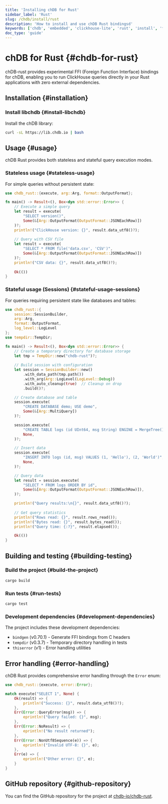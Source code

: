 ```yaml
---
title: 'Installing chDB for Rust'
sidebar_label: 'Rust'
slug: /chdb/install/rust
description: 'How to install and use chDB Rust bindingsd'
keywords: ['chdb', 'embedded', 'clickhouse-lite', 'rust', 'install', 'ffi', 'bindings']
doc_type: 'guide'
---
```


# chDB for Rust {#chdb-for-rust}

chDB-rust provides experimental FFI (Foreign Function Interface) bindings for chDB, enabling you to run ClickHouse queries directly in your Rust applications with zero external dependencies.

## Installation {#installation}

### Install libchdb {#install-libchdb}

Install the chDB library:

```bash
curl -sL https://lib.chdb.io | bash
```

## Usage {#usage}

chDB Rust provides both stateless and stateful query execution modes.

### Stateless usage {#stateless-usage}

For simple queries without persistent state:

```rust
use chdb_rust::{execute, arg::Arg, format::OutputFormat};

fn main() -> Result<(), Box<dyn std::error::Error>> {
    // Execute a simple query
    let result = execute(
        "SELECT version()",
        Some(&[Arg::OutputFormat(OutputFormat::JSONEachRow)])
    )?;
    println!("ClickHouse version: {}", result.data_utf8()?);
    
    // Query with CSV file
    let result = execute(
        "SELECT * FROM file('data.csv', 'CSV')",
        Some(&[Arg::OutputFormat(OutputFormat::JSONEachRow)])
    )?;
    println!("CSV data: {}", result.data_utf8()?);
    
    Ok(())
}
```

### Stateful usage (Sessions) {#stateful-usage-sessions}

For queries requiring persistent state like databases and tables:

```rust
use chdb_rust::{
    session::SessionBuilder,
    arg::Arg,
    format::OutputFormat,
    log_level::LogLevel
};
use tempdir::TempDir;

fn main() -> Result<(), Box<dyn std::error::Error>> {
    // Create a temporary directory for database storage
    let tmp = TempDir::new("chdb-rust")?;
    
    // Build session with configuration
    let session = SessionBuilder::new()
        .with_data_path(tmp.path())
        .with_arg(Arg::LogLevel(LogLevel::Debug))
        .with_auto_cleanup(true)  // Cleanup on drop
        .build()?;

    // Create database and table
    session.execute(
        "CREATE DATABASE demo; USE demo", 
        Some(&[Arg::MultiQuery])
    )?;

    session.execute(
        "CREATE TABLE logs (id UInt64, msg String) ENGINE = MergeTree() ORDER BY id",
        None,
    )?;

    // Insert data
    session.execute(
        "INSERT INTO logs (id, msg) VALUES (1, 'Hello'), (2, 'World')",
        None,
    )?;

    // Query data
    let result = session.execute(
        "SELECT * FROM logs ORDER BY id",
        Some(&[Arg::OutputFormat(OutputFormat::JSONEachRow)]),
    )?;

    println!("Query results:\n{}", result.data_utf8()?);
    
    // Get query statistics
    println!("Rows read: {}", result.rows_read());
    println!("Bytes read: {}", result.bytes_read());
    println!("Query time: {:?}", result.elapsed());

    Ok(())
}
```

## Building and testing {#building-testing}

### Build the project {#build-the-project}

```bash
cargo build
```

### Run tests {#run-tests}

```bash
cargo test
```

### Development dependencies {#development-dependencies}

The project includes these development dependencies:
- `bindgen` (v0.70.1) - Generate FFI bindings from C headers
- `tempdir` (v0.3.7) - Temporary directory handling in tests
- `thiserror` (v1) - Error handling utilities

## Error handling {#error-handling}

chDB Rust provides comprehensive error handling through the `Error` enum:

```rust
use chdb_rust::{execute, error::Error};

match execute("SELECT 1", None) {
    Ok(result) => {
        println!("Success: {}", result.data_utf8()?);
    },
    Err(Error::QueryError(msg)) => {
        eprintln!("Query failed: {}", msg);
    },
    Err(Error::NoResult) => {
        eprintln!("No result returned");
    },
    Err(Error::NonUtf8Sequence(e)) => {
        eprintln!("Invalid UTF-8: {}", e);
    },
    Err(e) => {
        eprintln!("Other error: {}", e);
    }
}
```

## GitHub repository {#github-repository}

You can find the GitHub repository for the project at [chdb-io/chdb-rust](https://github.com/chdb-io/chdb-rust).
